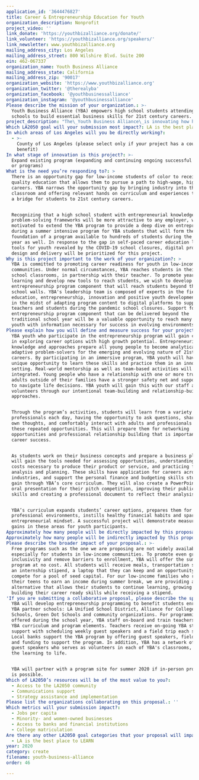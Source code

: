 ```yaml
---
application_id: '3644476827'
title: Career & Entrepreneurship Education for Youth
organization_description: Nonprofit
project_video: ''
link_donate: 'https://youthbizalliance.org/donate/'
link_volunteer: 'https://youthbizalliance.org/speakers/'
link_newsletter: www.youthbizalliance.org
mailing_address_city: Los Angeles
mailing_address_street: 800 Wilshire Blvd. Suite 200
ein: 462-067337
organization_name: Youth Business Alliance
mailing_address_state: California
mailing_address_zip: '90017'
organization_website: 'https://www.youthbizalliance.org'
organization_twitter: '@therealyba'
organization_facebook: '@youthbusinessalliance'
organization_instagram: '@youthbusinessalliance'
Please describe the mission of your organization.: >-
  Youth Business Alliance (YBA) empowers high school students attending Title 1
  schools to build essential business skills for 21st century careers.
project_description: "The\_Youth Business Alliance\_is innovating how high school students prepare for college and their careers by providing a comprehensive curriculum addressing soft skills, career development, personal finance and entrepreneurship coupled with weekly guest presentations from industry professionals and hands-on field trips to corporate offices. YBA is seeking support to expand our program offerings digitally, so students can engage in self-paced learning and engage with our content and community in a flexible manner."
Which LA2050 goal will your submission most impact?: LA is the best place to CREATE
In which areas of Los Angeles will you be directly working?:
  - >-
    County of Los Angeles (please select only if your project has a countywide
    benefit)
In what stage of innovation is this project?: >-
  Expand existing program (expanding and continuing ongoing successful projects
  or programs)
What is the need you’re responding to?: >
  There is an opportunity gap for low-income students of color to receive a high
  quality education that allows them to pursue a path to high-wage, high-demand
  careers. YBA narrows the opportunity gap by bringing industry into the
  classroom and offering relevant hands on curriculum and experiences that build
  a bridge for students to 21st century careers. 


  Recognizing that a high school student with entrepreneurial knowledge and
  problem-solving frameworks will be more attractive to any employer, we were
  motivated to extend the YBA program to provide a deep dive on entrepreneurship
  during a summer intensive program for YBA students that will form the
  foundation of a program available to hundreds of students during the school
  year as well. In response to the gap in self-paced career education learning
  tools for youth revealed by the COVID-19 school closures, digital program
  design and delivery will be prioritized for this project.
Why is this project important to the work of your organization?: >
  YBA is committed to promoting career readiness for youth in low-income
  communities. Under normal circumstances, YBA reaches students in their high
  school classrooms, in partnership with their teacher. To promote year-round
  learning and develop new tools to reach students, we wish to develop an
  entrepreneurship program component that will reach students beyond their
  school walls. YBA's leadership team is composed of experts in the fields of
  education, entrepreneurship, innovation and positive youth development. YBA is
  in the midst of adapting program content to digital platforms to support our
  teachers and students during the pandemic school closures. Support for an
  entrepreneurship program component that can be delivered beyond the
  traditional school year will be a valuable opportunity to reach many more
  youth with information necessary for success in evolving environments.
Please explain how you will define and measure success for your project.: >
  YBA youth who participate in the entrepreneurship program will gain confidence
  in exploring career options with high growth potential. Entrepreneurial
  knowledge and approaches prepare all young people to become analytical and
  adaptive problem-solvers for the emerging and evolving nature of 21st century
  careers. By participating in an immersive program, YBA youth will have a
  unique opportunity to learn these skills and practice them in an innovative
  setting. Real-world mentorship as well as team-based activities will be
  integrated. Young people who have a relationship with one or more trusted
  adults outside of their families have a stronger safety net and support system
  to navigate life decisions. YBA youth will gain this with our staff and
  volunteers through our intentional team-building and relationship-building
  approaches.


  Through the program’s activities, students will learn from a variety of
  professionals each day, having the opportunity to ask questions, share their
  own thoughts, and comfortably interact with adults and professionals through
  these repeated opportunities. This will prepare them for networking
  opportunities and professional relationship building that is important to
  career success.


  As students work on their business concepts and prepare a business plan, they
  will gain the tools needed for assessing opportunities, understanding the
  costs necessary to produce their product or service, and practicing financial
  analysis and planning. These skills have application for careers across many
  industries, and support the personal finance and budgeting skills students
  gain through YBA’s core curriculum. They will also create a PowerPoint and
  oral presentation for their pitch competition, improving their public speaking
  skills and creating a professional document to reflect their analysis.


  YBA’s curriculum expands students’ career options, prepares them for
  professional environments, instills healthy financial habits and sparks the
  entrepreneurial mindset. A successful project will demonstrate measurable
  gains in these areas for youth participants. 
Approximately how many people will be directly impacted by this proposal?: '600'
Approximately how many people will be indirectly impacted by this proposal?: '1000'
Please describe the broader impact of your proposal.: >-
  Free programs such as the one we are proposing are not widely available,
  especially for students in low-income communities. To promote even greater
  inclusivity and remove barriers to enrollment, YBA will offer the summer
  program at no cost. All students will receive meals, transportation stipends,
  an internship stipend, a laptop that they can keep and an opportunity to
  compete for a pool of seed capital. For our low-income families who rely on
  their teens to earn an income during summer break, we are providing a viable
  alternative that allows their students to continue learning, growing and
  building their career ready skills while receiving a stipend.
'If you are submitting a collaborative proposal, please describe the specific role of partner organizations in the project.': >
  YBA will develop entrepreneurship programming to benefit students enrolled at
  YBA partner schools: LA Unified School District, Alliance for College Ready
  Schools, Green Dot Schools and community organizations. For programming
  offered during the school year, YBA staff on-board and train teachers in the
  YBA curriculum and program elements. Teachers receive on-going YBA staff
  support with scheduling weekly guest speakers and a field trip each semester.
  Local banks support the YBA program by offering guest speakers, field trips
  and funding to support the program. In addition, YBA has a network of 1,500
  guest speakers who serves as volunteers in each of YBA's classrooms, bringing
  the learning to life.


  YBA will partner with a program site for summer 2020 if in-person programming
  is possible.
Which of LA2050’s resources will be of the most value to you?:
  - Access to the LA2050 community
  - Communications support
  - Strategy assistance and implementation
Please list the organizations collaborating on this proposal.: ''
Which metrics will your submission impact?:
  - Jobs per capita
  - Minority- and women-owned businesses
  - Access to banks and financial institutions
  - College matriculation
Are there any other LA2050 goal categories that your proposal will impact?:
  - LA is the best place to LEARN
year: 2020
category: create
filename: youth-business-alliance
order: 46

---
```

